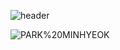 ![header](https://capsule-render.vercel.app/api?text=PARK%20MINHYEOK)

<img src="https://camo.githubusercontent.com/0c391b5545096b63cac7def5d0f2eb5c4c43260323d456c2689cc841d2bbdf09/68747470733a2f2f63617073756c652d72656e6465722e76657263656c2e6170702f6170693f747970653d776176696e67266865696768743d32303026746578743d576176696e672126666f6e74416c69676e3d383026666f6e74416c69676e593d343026636f6c6f723d6772616469656e74" alt="PARK%20MINHYEOK" data-canonical-src="https://capsule-render.vercel.app/api?type=waving&amp;height=200&amp;text=PARK%20MINHYEOK!&amp;fontAlign=80&amp;fontAlignY=40&amp;color=gradient" style="max-width:100%;">


